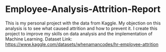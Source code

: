 # Employee-Analysis-Attrition-Report
This is my personal project with the data from Kaggle. My objection on this analysis is to see what caused attrition and how to prevent it.
I create this project to improve my skills on data analysis and the implementation of Machine Learning.
Dataset Link: https://www.kaggle.com/datasets/whenamancodes/hr-employee-attrition
